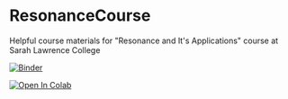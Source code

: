 # ResonanceCourse
Helpful course materials for "Resonance and It's Applications" course at Sarah Lawrence College

[![Binder](https://mybinder.org/badge_logo.svg)](https://mybinder.org/v2/gh/meridethfrey/ResonanceCourse/master)

[![Open In Colab](https://colab.research.google.com/assets/colab-badge.svg)](https://colab.research.google.com/notebooks/basic_features_overview.ipynb)
